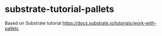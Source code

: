 # substrate-tutorial-pallets

Based on Substrate tutorial https://docs.substrate.io/tutorials/work-with-pallets